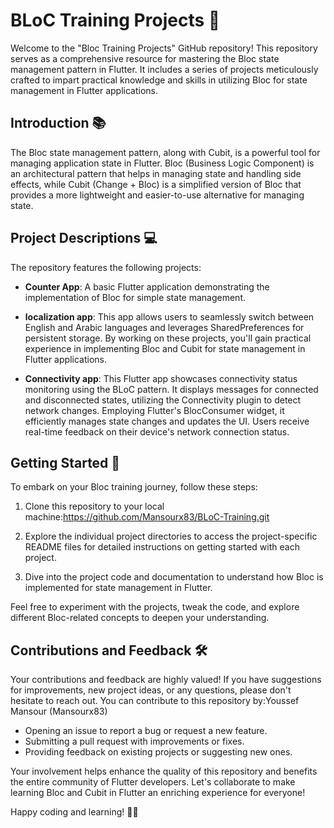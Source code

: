 # BLoC Training Projects 📱

Welcome to the "Bloc Training Projects" GitHub repository! This repository serves as a comprehensive resource for mastering the Bloc state management pattern in Flutter. It includes a series of projects meticulously crafted to impart practical knowledge and skills in utilizing Bloc for state management in Flutter applications.


## Introduction 📚

The Bloc state management pattern, along with Cubit, is a powerful tool for managing application state in Flutter. Bloc (Business Logic Component) is an architectural pattern that helps in managing state and handling side effects, while Cubit (Change + Bloc) is a simplified version of Bloc that provides a more lightweight and easier-to-use alternative for managing state.

## Project Descriptions 💻

The repository features the following projects:

- **Counter App**: A basic Flutter application demonstrating the implementation of Bloc for simple state management.

- **localization app**: This app allows users to seamlessly switch between English and Arabic languages and leverages SharedPreferences for persistent storage. By working on these projects, you'll gain practical experience in implementing Bloc and Cubit for state management in Flutter applications.

- **Connectivity  app**: This Flutter app showcases connectivity status monitoring using the BLoC pattern. It displays messages for connected and disconnected states, utilizing the Connectivity plugin to detect network changes. Employing Flutter's BlocConsumer widget, it efficiently manages state changes and updates the UI. Users receive real-time feedback on their device's network connection status.


## Getting Started 🚀

To embark on your Bloc training journey, follow these steps:

1. Clone this repository to your local machine:https://github.com/Mansourx83/BLoC-Training.git

2. Explore the individual project directories to access the project-specific README files for detailed instructions on getting started with each project.

3. Dive into the project code and documentation to understand how Bloc is implemented for state management in Flutter.

Feel free to experiment with the projects, tweak the code, and explore different Bloc-related concepts to deepen your understanding.

## Contributions and Feedback 🛠️

Your contributions and feedback are highly valued! If you have suggestions for improvements, new project ideas, or any questions, please don't hesitate to reach out. You can contribute to this repository by:Youssef Mansour (Mansourx83)

- Opening an issue to report a bug or request a new feature.
- Submitting a pull request with improvements or fixes.
- Providing feedback on existing projects or suggesting new ones.

Your involvement helps enhance the quality of this repository and benefits the entire community of Flutter developers. Let's collaborate to make learning Bloc and Cubit in Flutter an enriching experience for everyone!

Happy coding and learning! 🚀✨
